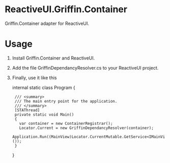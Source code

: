 # ReactiveUI.Griffin.Container

Griffin.Container adapter for ReactiveUI.

# Usage

1. Install Griffin.Container and ReactiveUI.

2. Add the file GriffinDependancyResolver.cs to your ReactiveUI project.

3. Finally, use it like this
    
    internal static class Program
    {
    
        /// <summary>
        /// The main entry point for the application.
        /// </summary>
        [STAThread]
        private static void Main()
        {
          var container = new ContainerRegistrar();
          Locator.Current = new GriffinDependancyResolver(container);
          Application.Run((MainView)Locator.CurrentMutable.GetService<IMainView>());
        }
      }
